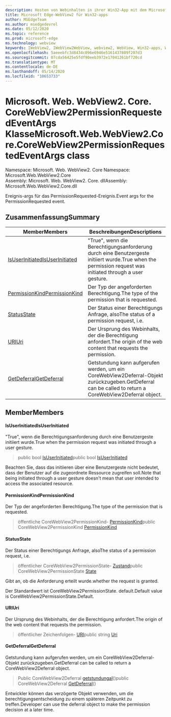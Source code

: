 ```yaml
---
description: Hosten von Webinhalten in ihrer Win32-App mit dem Microsoft Edge WebView2-Steuerelement
title: Microsoft Edge-WebView2 für Win32-apps
author: MSEdgeTeam
ms.author: msedgedevrel
ms.date: 05/12/2020
ms.topic: reference
ms.prod: microsoft-edge
ms.technology: webview
keywords: IWebView2, IWebView2WebView, webview2, WebView, Win32-apps, Win32, Edge, ICoreWebView2, ICoreWebView2Controller, Browser-Steuerelement, Edge-HTML
ms.openlocfilehash: 5aeeebfc3d8434c096e6946e5161437809f207d3
ms.sourcegitcommit: 07cda56425e5fdf90eeb3972e17041261bf720cd
ms.translationtype: MT
ms.contentlocale: de-DE
ms.lasthandoff: 05/14/2020
ms.locfileid: "10653733"
---
```

# <span data-ttu-id="1f1b5-104">Microsoft. Web. WebView2. Core. CoreWebView2PermissionRequestedEventArgs Klasse</span><span class="sxs-lookup"><span data-stu-id="1f1b5-104">Microsoft.Web.WebView2.Core.CoreWebView2PermissionRequestedEventArgs class</span></span> 

<span data-ttu-id="1f1b5-105">Namespace: Microsoft. Web. WebView2. Core </span><span class="sxs-lookup"><span data-stu-id="1f1b5-105">Namespace: Microsoft.Web.WebView2.Core</span></span>\
<span data-ttu-id="1f1b5-106">Assembly: Microsoft. Web. WebView2. Core. dll</span><span class="sxs-lookup"><span data-stu-id="1f1b5-106">Assembly: Microsoft.Web.WebView2.Core.dll</span></span>

<span data-ttu-id="1f1b5-107">Ereignis-args für das PermissionRequested-Ereignis.</span><span class="sxs-lookup"><span data-stu-id="1f1b5-107">Event args for the PermissionRequested event.</span></span>

## <span data-ttu-id="1f1b5-108">Zusammenfassung</span><span class="sxs-lookup"><span data-stu-id="1f1b5-108">Summary</span></span>

 <span data-ttu-id="1f1b5-109">Member</span><span class="sxs-lookup"><span data-stu-id="1f1b5-109">Members</span></span>                        | <span data-ttu-id="1f1b5-110">Beschreibungen</span><span class="sxs-lookup"><span data-stu-id="1f1b5-110">Descriptions</span></span>
--------------------------------|---------------------------------------------
[<span data-ttu-id="1f1b5-111">IsUserInitiated</span><span class="sxs-lookup"><span data-stu-id="1f1b5-111">IsUserInitiated</span></span>](#isuserinitiated) | <span data-ttu-id="1f1b5-112">"True", wenn die Berechtigungsanforderung durch eine Benutzergeste initiiert wurde.</span><span class="sxs-lookup"><span data-stu-id="1f1b5-112">True when the permission request was initiated through a user gesture.</span></span>
[<span data-ttu-id="1f1b5-113">PermissionKind</span><span class="sxs-lookup"><span data-stu-id="1f1b5-113">PermissionKind</span></span>](#permissionkind) | <span data-ttu-id="1f1b5-114">Der Typ der angeforderten Berechtigung.</span><span class="sxs-lookup"><span data-stu-id="1f1b5-114">The type of the permission that is requested.</span></span>
[<span data-ttu-id="1f1b5-115">Status</span><span class="sxs-lookup"><span data-stu-id="1f1b5-115">State</span></span>](#state) | <span data-ttu-id="1f1b5-116">Der Status einer Berechtigungs Anfrage, also</span><span class="sxs-lookup"><span data-stu-id="1f1b5-116">The status of a permission request, i.e.</span></span>
[<span data-ttu-id="1f1b5-117">URI</span><span class="sxs-lookup"><span data-stu-id="1f1b5-117">Uri</span></span>](#uri) | <span data-ttu-id="1f1b5-118">Der Ursprung des Webinhalts, der die Berechtigung anfordert.</span><span class="sxs-lookup"><span data-stu-id="1f1b5-118">The origin of the web content that requests the permission.</span></span>
[<span data-ttu-id="1f1b5-119">GetDeferral</span><span class="sxs-lookup"><span data-stu-id="1f1b5-119">GetDeferral</span></span>](#getdeferral) | <span data-ttu-id="1f1b5-120">Getstundung kann aufgerufen werden, um ein CoreWebView2Deferral-Objekt zurückzugeben.</span><span class="sxs-lookup"><span data-stu-id="1f1b5-120">GetDeferral can be called to return a CoreWebView2Deferral object.</span></span>

## <span data-ttu-id="1f1b5-121">Member</span><span class="sxs-lookup"><span data-stu-id="1f1b5-121">Members</span></span>

#### <span data-ttu-id="1f1b5-122">IsUserInitiated</span><span class="sxs-lookup"><span data-stu-id="1f1b5-122">IsUserInitiated</span></span> 

<span data-ttu-id="1f1b5-123">"True", wenn die Berechtigungsanforderung durch eine Benutzergeste initiiert wurde.</span><span class="sxs-lookup"><span data-stu-id="1f1b5-123">True when the permission request was initiated through a user gesture.</span></span>

> <span data-ttu-id="1f1b5-124">public bool [IsUserInitiated](#isuserinitiated)</span><span class="sxs-lookup"><span data-stu-id="1f1b5-124">public bool [IsUserInitiated](#isuserinitiated)</span></span>

<span data-ttu-id="1f1b5-125">Beachten Sie, dass das initiieren über eine Benutzergeste nicht bedeutet, dass der Benutzer auf die zugeordnete Ressource zugreifen soll.</span><span class="sxs-lookup"><span data-stu-id="1f1b5-125">Note that being initiated through a user gesture doesn't mean that user intended to access the associated resource.</span></span>

#### <span data-ttu-id="1f1b5-126">PermissionKind</span><span class="sxs-lookup"><span data-stu-id="1f1b5-126">PermissionKind</span></span> 

<span data-ttu-id="1f1b5-127">Der Typ der angeforderten Berechtigung.</span><span class="sxs-lookup"><span data-stu-id="1f1b5-127">The type of the permission that is requested.</span></span>

> <span data-ttu-id="1f1b5-128">öffentliche CoreWebView2PermissionKind- [PermissionKind](#permissionkind)</span><span class="sxs-lookup"><span data-stu-id="1f1b5-128">public CoreWebView2PermissionKind [PermissionKind](#permissionkind)</span></span>

#### <span data-ttu-id="1f1b5-129">Status</span><span class="sxs-lookup"><span data-stu-id="1f1b5-129">State</span></span> 

<span data-ttu-id="1f1b5-130">Der Status einer Berechtigungs Anfrage, also</span><span class="sxs-lookup"><span data-stu-id="1f1b5-130">The status of a permission request, i.e.</span></span>

> <span data-ttu-id="1f1b5-131">öffentlicher CoreWebView2PermissionState- [Zustand](#state)</span><span class="sxs-lookup"><span data-stu-id="1f1b5-131">public CoreWebView2PermissionState [State](#state)</span></span>

<span data-ttu-id="1f1b5-132">Gibt an, ob die Anforderung erteilt wurde.</span><span class="sxs-lookup"><span data-stu-id="1f1b5-132">whether the request is granted.</span></span>

<span data-ttu-id="1f1b5-133">Der Standardwert ist CoreWebView2PermissionState. default.</span><span class="sxs-lookup"><span data-stu-id="1f1b5-133">Default value is CoreWebView2PermissionState.Default.</span></span>

#### <span data-ttu-id="1f1b5-134">URI</span><span class="sxs-lookup"><span data-stu-id="1f1b5-134">Uri</span></span> 

<span data-ttu-id="1f1b5-135">Der Ursprung des Webinhalts, der die Berechtigung anfordert.</span><span class="sxs-lookup"><span data-stu-id="1f1b5-135">The origin of the web content that requests the permission.</span></span>

> <span data-ttu-id="1f1b5-136">öffentlicher Zeichenfolgen- [URI](#uri)</span><span class="sxs-lookup"><span data-stu-id="1f1b5-136">public string [Uri](#uri)</span></span>

#### <span data-ttu-id="1f1b5-137">GetDeferral</span><span class="sxs-lookup"><span data-stu-id="1f1b5-137">GetDeferral</span></span> 

<span data-ttu-id="1f1b5-138">Getstundung kann aufgerufen werden, um ein CoreWebView2Deferral-Objekt zurückzugeben.</span><span class="sxs-lookup"><span data-stu-id="1f1b5-138">GetDeferral can be called to return a CoreWebView2Deferral object.</span></span>

> <span data-ttu-id="1f1b5-139">Public CoreWebView2Deferral [getstundungal](#getdeferral)()</span><span class="sxs-lookup"><span data-stu-id="1f1b5-139">public CoreWebView2Deferral [GetDeferral](#getdeferral)()</span></span>

<span data-ttu-id="1f1b5-140">Entwickler können das verzögerte Objekt verwenden, um die berechtigungsentscheidung zu einem späteren Zeitpunkt zu treffen.</span><span class="sxs-lookup"><span data-stu-id="1f1b5-140">Developer can use the deferral object to make the permission decision at a later time.</span></span>

